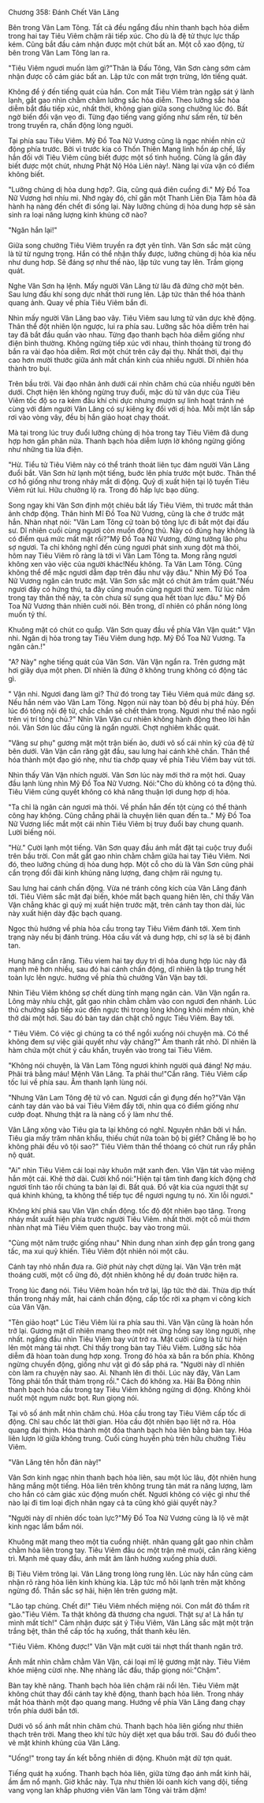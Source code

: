 




Chương 358: Đánh Chết Vân Lăng


Bên trong Vân Lam Tông. Tất cả đều ngẩng đầu nhìn thanh bạch hỏa diễm trong hai tay Tiêu Viêm chậm rãi tiếp xúc. Cho dù là đệ tử thực lực thấp kém. Cũng bắt đầu cảm nhận được một chút bất an. Một cỗ xao động, từ bên trong Vân Lam Tông lan ra.

"Tiêu Viêm nguơi muốn làm gì?"Thân là Đấu Tông, Vân Sơn càng sớm cảm nhận được cỗ cảm giác bất an. Lập tức con mắt trợn trừng, lớn tiếng quát.

Không để ý đến tiếng quát của hắn. Con mắt Tiêu Viêm tràn ngập sát ý lành lạnh, gắt gao nhìn chằm chằm lưỡng sắc hỏa diễm. Theo lưỡng sắc hỏa diễm bắt đầu tiếp xúc, nhất thời, không gian giữa song chưởng lúc đó. Bất ngờ biến đổi vặn vẹo đi. Từng đạo tiếng vang giống như sấm rền, từ bên trong truyền ra, chấn động lòng nguời.

Tại phía sau Tiêu Viêm. Mỹ Đồ Toa Nữ Vương cũng là ngạc nhiền nhìn cử động phía trước. Bởi vì trước kia có Thốn Thiên Mang linh hồn áp chế, lấy hắn đối với Tiêu Viêm cũng biết được một số tình huống. Cũng là gần đây biết được một chút, nhưng Phật Nộ Hỏa Liên này!. Nàng lại vừa vặn có điểm không biết.

"Lưỡng chủng dị hỏa dung hợp?. Gia, cũng quá điên cuồng đi." Mỹ Đồ Toa Nữ Vương hơi nhíu mi. Nhớ ngày đó, chĩ gần một Thanh Liên Địa Tâm hỏa đã hành hạ nàng đến chết đi sống lại. Này lưỡng chủng dị hỏa dung hợp sẽ sản sinh ra loại năng lượng kinh khủng cỡ nào?

"Ngăn hắn lại!"

Giữa song chưởng Tiêu Viêm truyền ra đợt yên tĩnh. Vân Sơn sắc mặt cũng là từ từ ngưng trọng. Hắn có thể nhận thấy được, lưỡng chủng dị hỏa kia nếu như dung hơp. Sẽ đáng sợ như thế nào, lập tức vung tay lên. Trầm giọng quát.

Nghe Vân Sơn hạ lệnh. Mấy người Vân Lăng từ lâu đã đứng chờ một bên. Sau lưng đấu khí song dực nhất thời rung lên. Lập tức thân thể hóa thành quang ảnh. Quay về phía Tiêu Viêm bắn đi.

Nhìn mấy người Vân Lăng bao vây. Tiêu Viêm sau lưng tử vân dực khẽ động. Thân thể đột nhiên lộn ngược, lui ra phía sau. Lưỡng sắc hỏa diễm trên hai tay đã bắt đầu quấn vào nhau. Từng đạo thanh bạch hỏa diễm giống như điện bình thường. Không ngừng tiếp xúc với nhau, thỉnh thoảng từ trong đó bắn ra vài đạo hỏa diễm. Rơi một chút trên cây đại thụ. Nhất thời, đại thụ cao hơn mười thước giữa ánh mắt chấn kinh của nhiều người. Dĩ nhiên hóa thành tro bụi.

Trên bầu trời. Vài đạo nhân ảnh dưới cái nhìn chăm chú của nhiều người bên dưới. Chợt hiện lên không ngừng truy đuổi, mặc dù tử vân dực của Tiêu Viêm tốc độ so ra kém đấu khí chi dực nhưng mượn sự linh hoạt tránh né cùng với đám người Vân Lăng có sự kiêng kỵ đối với dị hỏa. Mỗi một lần sắp rơi vào vòng vây, đều bị hắn giảo hoạt chạy thoát.

Mà tại trong lúc truy đuổi lưỡng chủng dị hỏa trong tay Tiêu Viêm đã dung hợp hơn gần phân nửa. Thanh bạch hỏa diễm lượn lờ không ngừng giống như những tia lửa điện.

"Hừ. Tiểu tử Tiêu Viêm này có thể tránh thoát liên tục đám người Vân Lăng đuổi bắt. Vân Sơn hừ lạnh một tiếng, buớc lên phía trước một bước. Thân thể cơ hồ giống như trong nháy mắt di động. Quỷ dị xuất hiện tại lộ tuyến Tiêu Viêm rút lui. Hữu chưởng lộ ra. Trong đó hấp lực bạo dũng.

Song ngay khi Vân Sơn định một chiêu bắt lấy Tiêu Viêm, thì trước mắt thân ảnh chớp động. Thân hình Mĩ Đồ Toa Nữ Vương, cũng là che ở trước mặt hắn. Nhàn nhạt nói: "Vân Lam Tông cử toàn bộ tông lực đi bắt một đại đấu sư. Dĩ nhiên cuối cùng ngươi còn muốn động thủ. Này có đúng hay không là có điểm quá mức mất mặt rồi?"Mỹ Đồ Toa Nữ Vương, đừng tưởng lão phu sợ ngươi. Ta chỉ không nghĩ đến cùng ngươi phát sinh xung đột mà thôi, hôm nay Tiêu Viêm rõ ràng là tới vì Vân Lam Tông ta. Mong rằng ngươi không xen vào việc của người khác!Nếu không. Ta Vân Lam Tông. Cũng không thể để mặc ngươi dẫm đạp trên đầu như vậy đâu." Nhìn Mỹ Đồ Toa Nữ Vương ngăn cản trước mặt. Vân Sơn sắc mặt có chút âm trầm quát."Nếu ngươi đây có hứng thú, ta đây cũng muốn cùng ngươi thử xem. Từ lúc nắm trong tay thân thể này, ta còn chưa sử sụng qua hết tòan lực đâu." Mỹ Đồ Toa Nữ Vương thản nhiên cuời nói. Bên trong, dĩ nhiên có phần nóng lòng muốn tỷ thí.

Khuông mặt có chút co quắp. Vân Sơn quay đầu về phía Vân Vận quát:" Vận nhi. Ngăn dị hỏa trong tay Tiêu Viêm dung hợp. Mỹ Đồ Toa Nữ Vương. Ta ngăn cản.!"

"A? Này" nghe tiếng quát của Vân Sơn. Vân Vận ngẩn ra. Trên gương mặt hơi giãy dụa một phen. Dĩ nhiên là đứng ở không trung không có động tác gì.

" Vận nhi. Ngươi đang làm gì? Thứ đó trong tay Tiêu Viêm quá mức đáng sợ. Nếu hắn ném vào Vân Lam Tông. Ngọn núi này tòan bộ đều bị phá hủy. Đến lúc đó tông nội đệ tử, chắc chắn sẽ chết thảm trọng. Ngươi như thế nào ngồi trên vị trí tông chủ.?" Nhìn Vân Vận cư nhiên không hành động theo lời hắn nói. Vân Sơn lúc đầu cũng là ngẩn người. Chợt nghiêm khắc quát.

"Vâng sư phụ" gương mặt một trận biến ảo, dưới vô số cái nhìn kỹ của đệ tử bên dưới. Vân Vận cắn răng gật đầu, sau lưng hai cánh khẽ chấn. Thân thể hóa thành một đạo gió nhẹ, như tia chớp quay về phía Tiêu Viêm bay vút tới.

Nhìn thấy Vân Vận nhích người. Vân Sơn lúc này mới thở ra một hơi. Quay đầu lạnh lùng nhìn Mỹ Đồ Toa Nữ Vương. Nói:"Cho dù không có ta động thủ. Tiêu Viêm cũng quyết không có khả năng thuận lợi dung hợp dị hỏa.

"Ta chỉ là ngăn cản ngươi mà thôi. Về phần hắn đến tột cùng có thể thành công hay không. Cũng chẳng phãi là chuyện liên quan đến ta.." Mỹ Đồ Toa Nữ Vương liếc mắt một cái nhìn Tiêu Viêm bị truy đuổi bay chung quanh. Lười biếng nói.

"Hừ." Cười lạnh một tiếng. Vân Sơn quay đầu ánh mắt đặt tại cuộc truy đuổi trên bầu trời. Con mắt gắt gao nhìn chằm chằm giữa hai tay Tiêu Viêm. Nơi đó, theo lưỡng chủng dị hỏa dung hợp. Một cỗ cho dù là Vân Sơn cũng phải cẩn trọng đối đãi kinh khủng năng lượng, đang chậm rãi ngưng tụ.

Sau lưng hai cánh chấn động. Vừa né tránh công kích của Vân Lăng đánh tới. Tiêu Viêm sắc mặt đại biến, khóe mắt bạch quang hiên lên, chỉ thấy Vân Vận chẳng khác gì quỷ mị xuất hiện trước mặt, trên cánh tay thon dài, lúc này xuất hiện dày đặc bạch quang.

Ngọc thủ hướng về phía hỏa cầu trong tay Tiêu Viêm đánh tới. Xem tình trạng này nếu bị đánh trúng. Hỏa cầu vất vả dung hợp, chỉ sợ là sẽ bị đánh tan.

Hung hăng cắn răng. Tiêu viem hai tay duy trì dị hỏa dung hợp lúc này đã mạnh mẽ hơn nhiều, sau đó hai cánh chấn động, dĩ nhiên là tập trung hết toàn lực lên ngực. hướng về phía thủ chưởng Vân Vận bay tới.

Nhìn Tiêu Viêm không sợ chết dùng tính mạng ngăn cản. Vân Vận ngẩn ra. Lông mày nhíu chặt, gắt gao nhìn chằm chằm vào con ngươi đen nhánh. Lúc thủ chưởng sắp tiếp xúc đến ngực thì trong lòng không khõi mềm nhũn, khẽ thở dài một hơi. Sau đó bàn tay dán chặt chỗ ngực Tiêu Viêm. Bay tới.

" Tiêu Viêm. Có việc gì chúng ta có thể ngồi xuống nói chuyện mà. Có thể không đem sự việc giải quyết như vậy chăng?" Âm thanh rất nhỏ. Dĩ nhiên là hàm chứa một chút ý cầu khẩn, truyền vào trong tai Tiêu Viêm.

"Không nói chuyện, là Vân Lam Tông ngươi khinh người quá đáng! Nợ máu. Phãi trả bằng máu! Mệnh Vân Lăng. Ta phải thu!"Cắn răng. Tiêu Viêm cấp tốc lui về phía sau. Âm thanh lạnh lùng nói.

"Nhưng Vân Lam Tông đệ tử vô can. Ngươi cần gì đụng đến họ?"Vân Vận cánh tay dán vào bả vai Tiêu Viêm đẩy tới, nhìn qua có điểm giống như cướp đoạt. Nhưng thật ra là nàng cố ý làm như thế.

Vân Lăng xông vào Tiêu gia ta lại không có nghĩ. Nguyên nhân bởi vì hắn. Tiêu gia mấy trăm nhân khẩu, thiếu chút nữa toàn bộ bị giết? Chẳng lẽ bọ họ không phải đều vô tội sao?" Tiêu Viêm thân thể thóang có chút run rẩy phẫn nộ quát.

"Ai" nhìn Tiêu Viêm cái loại này khuôn mặt xanh đen. Vân Vận tát vào miệng hắn một cái. Khẽ thở dài. Cười khổ nói:"Hiện tại tâm tình đang kích động chờ ngươi tĩnh táo rồi chúng ta bàn lại đi. Bất quá. Đồ vật kia của ngươi thật sự quá khinh khủng, ta không thể tiếp tục để ngươi ngưng tụ nó. Xin lỗi ngươi."

Không khí phiá sau Vân Vận chấn động. tốc độ đột nhiên bạo tăng. Trong nháy mắt xuất hiện phía trước người Tiêu Viêm. nhất thời. một cỗ mùi thơm nhàn nhạt mà Tiêu Viêm quen thuộc. bay vào trong mũi.

"Cùng một năm trước giống nhau" Nhìn dung nhan xinh đẹp gần trong gang tấc, ma xui quỷ khiến. Tiêu Viêm đột nhiên nói một câu.

Cánh tay nhỏ nhắn đưa ra. Giờ phút này chợt dừng lại. Vân Vận trên mặt thoáng cười, một cổ ửng đỏ, đột nhiên không hề dự đoán trước hiện ra.

Trong lúc đang nói. Tiêu Viêm hoàn hồn trở lại, lập tức thở dài. Thừa dịp thất thần trong nháy mắt, hai cánh chấn động, cấp tốc rời xa phạm vi công kích của Vân Vận.

"Tên giảo hoạt" Lúc Tiêu Viêm lùi ra phía sau thì. Vân Vận cũng là hoàn hồn trở lại. Gương mặt dĩ nhiên mang theo một nét ửng hồng say lòng người, nhẹ nhất. ngẩng đầu nhìn Tiêu Viêm bay vút trở ra. Mặt cười cũng là từ từ hiện lên một mảng tái nhợt. Chỉ thấy trong bàn tay Tiêu Viêm. Lưỡng sắc hỏa diễm đã hòan toàn dung hợp xong. Trong đó hỏa xà bắn ra bốn phía. Không ngừng chuyển động, giống như vật gì đó sắp phá ra. "Người này dĩ nhiên còn làm ra chuyện này sao. Ai. Nhanh lên đi thôi. Lúc này đây, Vân Lam Tông phải tổn thất thảm trọng rồi." Cách đó không xa. Hải Ba Đông nhìn thanh bạch hỏa cầu trong tay Tiêu Viêm không ngừng di động. Không khõi nuốt một ngụm nước bọt. Run giọng nói.

Tại vô số ánh mắt nhìn chăm chú. Hỏa cầu trong tay Tiêu Viêm cấp tốc di động. Chĩ sau chốc lát thời gian. Hỏa cầu đột nhiên bạo liệt nở ra. Hỏa quang đại thịnh. Hóa thành một đóa thanh bạch hỏa liên bằng bàn tay. Hỏa liên lượn lờ giữa không trung. Cuối cùng huyền phù trên hữu chưởng Tiêu Viêm.

"Vân Lăng tên hỗn đản này!"

Vân Sơn kinh ngạc nhìn thanh bạch hỏa liên, sau một lúc lâu, đột nhiên hung hăng mắng một tiếng. Hỏa liên trên không trung tản mát ra năng lượng, làm cho hắn có cảm giác xúc động muốn chết. Ngươi không có việc gì như thế nào lại đi tìm loại địch nhân ngay cả ta cũng khó giải quyết này.?

"Người này dĩ nhiên dốc toàn lực?"Mỹ Đồ Toa Nữ Vương cũng là lộ vẽ mặt kinh ngạc lẩm bẩm nói.

Khuông mặt mang theo một tia cuồng nhiệt. nhãn quang gắt gao nhìn chằm chằm hỏa liên trong tay. Tiêu Viêm đầu óc một trận mê muội, cắn răng kiêng trì. Mạnh mẽ quay đầu, ánh mắt âm lãnh hướng xuống phía dưới.

Bị Tiêu Viêm trông lại. Vân Lăng trong lòng rung lên. Lúc này hắn cũng cảm nhận rõ ràng hỏa liên kinh khủng kia. Lập tức mồ hôi lạnh trên mặt không ngừng đổ. Thần sắc sợ hãi, hiện lên trên gương mặt.

"Lão tạp chủng. Chết đi!" Tiêu Viêm nhếch miệng nói. Con mắt đỏ thẩm rít gào."Tiêu Viêm. Ta thật không đã thương cha ngươi. Thật sự a! Là hắn tự mình mất tích!" Cảm nhận được sát ý Tiêu Viêm, Vân Lăng sắc mặt một trận trắng bệt, thân thể cấp tốc hạ xuống, thất thanh kêu lên.

"Tiêu Viêm. Không được!" Vân Vận mặt cười tái nhợt thất thanh ngăn trở.

Ánh mắt nhìn chằm chằm Vân Vận, cái loại mĩ lệ gương mặt này. Tiêu Viêm khóe miệng cừơi nhẹ. Nhẹ nhàng lắc đầu, thấp giọng nói:"Chậm".

Bàn tay khẽ nâng. Thanh bạch hỏa liên chậm rãi nổi lên. Tiêu Viêm mặt không chút thay đổi cánh tay khẽ động, thanh bạch hỏa liên. Trong nháy mắt hóa thành một đạo quang mang. Hướng về phía Vân Lăng đang chạy trốn phía dưới bắn tới.

Dưới vô số ánh mắt nhìn chăm chú. Thanh bạch hỏa liên giống như thiên thạch trên trời. Mang theo khí tức hủy diệt xẹt qua bầu trời. Sau đó đuổi theo vẻ mặt khinh khủng của Vân Lăng.

"Uống!" trong tay ấn kết bỗng nhiên di động. Khuôn mặt dữ tợn quát.

Tiếng quát hạ xuống. Thanh bạch hỏa liên, giữa từng đạo ánh mắt kinh hãi, ầm ầm nổ mạnh. Giờ khắc này. Tựa như thiên lôi oanh kích vang dội, tiếng vang vọng lan khắp phương viên Vân lam Tông vài trăm dặm!




